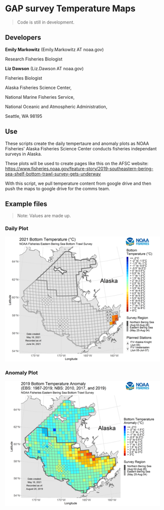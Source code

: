 # GAP survey Temperature Maps

<!-- badges: start -->
<!-- badges: end -->

> Code is still in development. 

## Developers

**Emily Markowitz** (Emily.Markowitz AT noaa.gov)

Research Fisheries Biologist

**Liz Dawson** (Liz.Dawson AT noaa.gov)

Fisheries Biologist


Alaska Fisheries Science Center, 

National Marine Fisheries Service, 

National Oceanic and Atmospheric Administration,

Seattle, WA 98195

## Use

These scripts create the daily tempertaure and anomaly plots as NOAA Fisheries' Alaska Fisheries Science Center conducts fisheries independant surveys in Alaska. 

These plots will be used to create pages like this on the AFSC website: https://www.fisheries.noaa.gov/feature-story/2019-southeastern-bering-sea-shelf-bottom-trawl-survey-gets-underway

With this script, we pull temperature content from google drive and then push the maps to google drive for the comms team. 

## Example files

> Note: Values are made up. 

### Daily Plot

![Daily Temperatrues](./test/2021-06-04_daily.png)

### Anomaly Plot

![Anomaly Temperatrues](./test/2019-08-20_anom.png)




